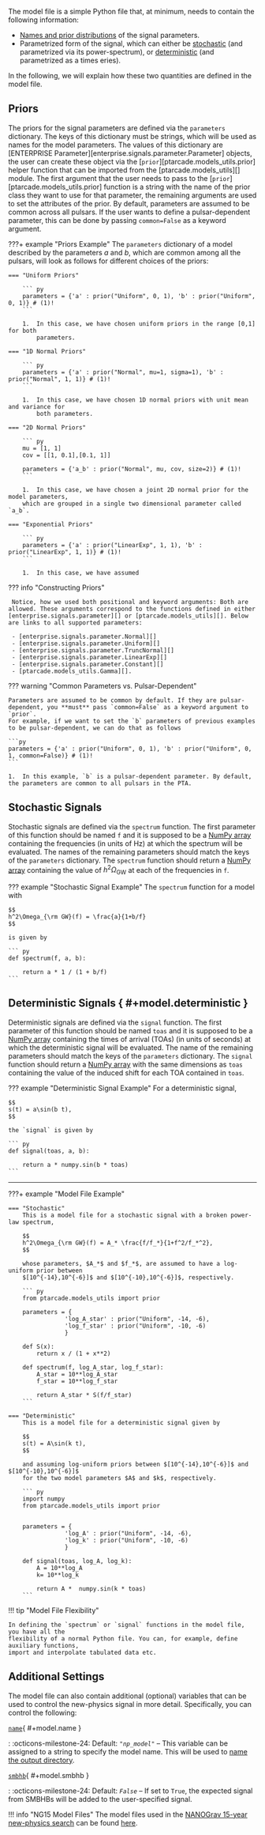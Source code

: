 The model file is a simple Python file that, at minimum, needs to contain the following information:

* [Names and prior distributions][priors] of the signal parameters.
* Parametrized form of the signal, which can either be [stochastic][spectrum]
    (and parametrized via its power-spectrum), or [deterministic][signal] (and parametrized
    as a times eries).

In the following, we will explain how these two quantities are defined in the model file. 

  [priors]: #priors
  [spectrum]: #stochastic-signals
  [signal]: #deterministic-signals

## Priors
The priors for the signal parameters are defined via the `parameters` dictionary. The keys of this dictionary must be strings, which will be used as names for the model parameters. The values of this dictionary are [ENTERPRISE Parameter][enterprise.signals.parameter.Parameter] objects, the user can create these object via the [`prior`][ptarcade.models_utils.prior] helper function that can be imported from the [ptarcade.models_utils][] module. The first argument that the user needs to pass to the [`prior`][ptarcade.models_utils.prior] function is a string with the name of the prior class they want to use for that parameter, the remaining arguments are used to set the attributes of the prior. By default, parameters are assumed to be common across all pulsars. If the user wants to define a pulsar-dependent parameter, this can be done by passing `common=False` as a keyword argument.

???+ example "Priors Example"
    The `parameters` dictionary of a model described by the parameters $a$ and $b$, which are common among all the pulsars, will look as follows for different choices of the priors:

    === "Uniform Priors"

        ``` py
        parameters = {'a' : prior("Uniform", 0, 1), 'b' : prior("Uniform", 0, 1)} # (1)!
        ```

        1.  In this case, we have chosen uniform priors in the range [0,1] for both
            parameters.

    === "1D Normal Priors"

        ``` py
        parameters = {'a' : prior("Normal", mu=1, sigma=1), 'b' : prior("Normal", 1, 1)} # (1)!
        ```
        
        1.  In this case, we have chosen 1D normal priors with unit mean and variance for
            both parameters.

    === "2D Normal Priors"

        ``` py 
        mu = [1, 1]
        cov = [[1, 0.1],[0.1, 1]]

        parameters = {'a_b' : prior("Normal", mu, cov, size=2)} # (1)!
        ```
        
        1.  In this case, we have chosen a joint 2D normal prior for the model parameters,
        which are grouped in a single two dimensional parameter called `a_b`.

    === "Exponential Priors"

        ``` py
        parameters = {'a' : prior("LinearExp", 1, 1), 'b' : prior("LinearExp", 1, 1)} # (1)!
        ```

        1.  In this case, we have assumed 

??? info "Constructing Priors"

     Notice, how we used both positional and keyword arguments: Both are allowed. These arguments correspond to the functions defined in either [enterprise.signals.parameter][] or [ptarcade.models_utils][]. Below are links to all supported parameters:

     - [enterprise.signals.parameter.Normal][] 
     - [enterprise.signals.parameter.Uniform][] 
     - [enterprise.signals.parameter.TruncNormal][] 
     - [enterprise.signals.parameter.LinearExp][] 
     - [enterprise.signals.parameter.Constant][] 
     - [ptarcade.models_utils.Gamma][].

??? warning "Common Parameters vs. Pulsar-Dependent"

    Parameters are assumed to be common by default. If they are pulsar-dependent, you **must** pass `common=False` as a keyword argument to `prior`. 
    For example, if we want to set the `b` parameters of previous examples to be pulsar-dependent, we can do that as follows 

    ```py
    parameters = {'a' : prior("Uniform", 0, 1), 'b' : prior("Uniform", 0, 1, common=False)} # (1)!
    ```

    1.  In this example, `b` is a pulsar-dependent parameter. By default, the parameters are common to all pulsars in the PTA.

## Stochastic Signals
Stochastic signals are defined via the `spectrum` function. The first parameter of this function should be named `f` and it is supposed to be a [NumPy array][numpy] containing the frequencies (in units of Hz) at which the spectrum will be evaluated. The names of the remaining parameters should match the keys of the `parameters` dictionary. The `spectrum` function should return a [NumPy array][numpy] containing the value of $h^2\Omega_{\mathrm{GW}}$ at each of the frequencies in `f`.

??? example "Stochastic Signal Example"
    The `spectrum` function for a model with 

    $$
    h^2\Omega_{\rm GW}(f) = \frac{a}{1+b/f}
    $$

    is given by

    ``` py
    def spectrum(f, a, b):
            
        return a * 1 / (1 + b/f)
    ```
  
  [numpy]: https://numpy.org/doc/stable/reference/generated/numpy.array.html

## Deterministic Signals { #+model.deterministic }
Deterministic signals are defined via the `signal` function. The first parameter of this function should be named `toas` and it is supposed to be a [NumPy array][numpy] containing the times of arrival (TOAs) (in units of seconds) at which the deterministic signal will be evaluated. The name of the remaining parameters should match the keys of the `parameters` dictionary. The `signal` function should return a [NumPy array][numpy] with the same dimensions as `toas` containing the value of the induced shift for each TOA contained in `toas`.

??? example "Deterministic Signal Example"
    For a deterministic signal,

    $$
    s(t) = a\sin(b t),
    $$
    
    the `signal` is given by
    
    ``` py
    def signal(toas, a, b):

        return a * numpy.sin(b * toas)
    ```

---

???+ example "Model File Example"

    === "Stochastic"
        This is a model file for a stochastic signal with a broken power-law spectrum,

        $$
        h^2\Omega_{\rm GW}(f) = A_* \frac{f/f_*}{1+f^2/f_*^2},
        $$

        whose parameters, $A_*$ and $f_*$, are assumed to have a log-uniform prior between
        $[10^{-14},10^{-6}]$ and $[10^{-10},10^{-6}]$, respectively.

        ``` py 
        from ptarcade.models_utils import prior

        parameters = {
                    'log_A_star' : prior("Uniform", -14, -6),
                    'log_f_star' : prior("Uniform", -10, -6)
                    }

        def S(x):
            return x / (1 + x**2)

        def spectrum(f, log_A_star, log_f_star):
            A_star = 10**log_A_star
            f_star = 10**log_f_star
            
            return A_star * S(f/f_star)
        ```

    === "Deterministic"
        This is a model file for a deterministic signal given by 

        $$
        s(t) = A\sin(k t),
        $$

        and assuming log-uniform priors between $[10^{-14},10^{-6}]$ and $[10^{-10},10^{-6}]$
        for the two model parameters $A$ and $k$, respectively. 

        ``` py
        import numpy
        from ptarcade.models_utils import prior


        parameters = {
                    'log_A' : prior("Uniform", -14, -6),
                    'log_k' : prior("Uniform", -10, -6)
                    }

        def signal(toas, log_A, log_k):
            A = 10**log_A
            k= 10**log_k
            
            return A *  numpy.sin(k * toas)
        ```
!!! tip "Model File Flexibility"

    In defining the `spectrum` or `signal` functions in the model file, you have all the 
    flexibility of a normal Python file. You can, for example, define auxiliary functions,
    import and interpolate tabulated data etc.

## Additional Settings 
The model file can also contain additional (optional) variables that can be used to control the new-physics signal in more detail. Specifically, you can control the following:

[`name`](#+model.name){ #+model.name }

:   :octicons-milestone-24: Default: _`"np_model"`_ – 
    This variable can be assigned to a string to specify the model name. This will be used to
    [name the output directory][out_name].

[`smbhb`](#+model.smbhb){ #+model.smbhb }

:   :octicons-milestone-24: Default: _`False`_ – 
    If set to `True`, the expected signal from SMBHBs will be added to the user-specified signal.

!!! info "NG15 Model Files"
    The model files used in the [NANOGrav 15-year new-physics search][ng15_np] can be found [here][ng15_models].

  [out_name]: ../outputs.md
  [ng15_np]:  link_to_papaer
  [ng15_models]: https://zenodo.org/record/8084351

